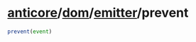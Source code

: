 # [anticore](../../../../../#reference)/[dom](../../#reference)/[emitter](../#reference)/<a name="reference">prevent</a>

```js
prevent(event)
```